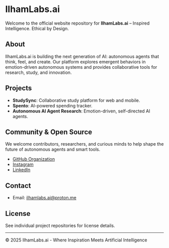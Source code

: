 # IlhamLabs.ai

Welcome to the official website repository for **IlhamLabs.ai** – Inspired Intelligence. Ethical by Design.

## About

IlhamLabs.ai is building the next generation of AI: autonomous agents that think, feel, and create. Our platform explores emergent behaviors in emotion-driven autonomous systems and provides collaborative tools for research, study, and innovation.

## Projects

- **StudySync**: Collaborative study platform for web and mobile.
- **Spento**: AI-powered spending tracker.
- **Autonomous AI Agent Research**: Emotion-driven, self-directed AI agents.


## Community & Open Source

We welcome contributors, researchers, and curious minds to help shape the future of autonomous agents and smart tools.

- [GitHub Organization](https://github.com/ilhamlabs-ai)
- [Instagram](https://www.instagram.com/ilhamlabs.ai/)
- [LinkedIn](https://www.linkedin.com/company/ilham-labs-ai)

## Contact

- Email: [ilhamlabs.ai@proton.me](mailto:ilhamlabs.ai@proton.me)

## License

See individual project repositories for license details.

---

&copy; 2025 IlhamLabs.ai - Where Inspiration Meets Artificial Intelligence
